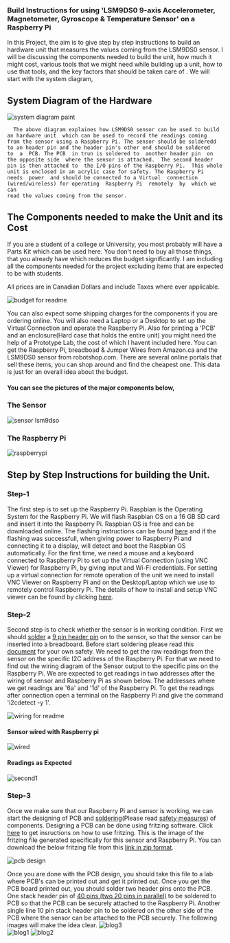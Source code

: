 ### Build Instructions for using 'LSM9DS0 9-axis Accelerometer, Magnetometer, Gyroscope & Temperature Sensor' on a Raspberry Pi

In this Project, the aim is to give step by step instructions to build an hardware unit that measures the values coming from the LSM9DS0 sensor. I will be discussing the components needed to build the unit, how much it might cost, various tools that we might need while building up a unit, how to use that tools, and the key factors that should be taken care of . We will start with the system diagram,

## System Diagram of the Hardware
![system diagram paint](https://user-images.githubusercontent.com/43181567/49611645-29ef4480-f970-11e8-9987-dfd604e5d199.png)
```
  The above diagram explaines how LSM9DS0 sensor can be used to build an hardware unit  which can be used to record the readings coming 
from the sensor using a Raspberry Pi. The sensor should be solderedd to an header pin and the header pin's other end should be soldered
to  a  PCB. The PCB  in trun is soldered to  another header pin  on the opposite side  where the sensor is attached.  The second header 
pin is then attached to  the I/O pins of the Raspberry Pi.  This whole unit is enclosed in an acrylic case for safety. The Raspberry Pi
needs  power  and should be connected to a Virtual  connection (wired/wireless) for operating  Raspberry Pi  remotely  by  which we can 
read the values coming from the sensor.
```
## The Components needed to make the Unit and its Cost

  If you are a student of a college or University, you most probably will have a Parts Kit which can be used here. You don't need to buy all those things, that you already have which reduces the budget significantly. I am including all the components needed for the project excluding items that are expected to be with students.
  
  All prices are in Canadian Dollars and include Taxes where ever applicable.
  
![budget for readme](https://user-images.githubusercontent.com/43181567/49680537-78314000-fa63-11e8-9830-149a1c6fbae9.PNG)

  You can also expect some shipping charges for the components if you are ordering online. You will also need a Laptop or a Desktop to set up the Virtual Connection and operate the Raspberry Pi. Also for printing a 'PCB' and an enclosure(Hard case that holds the entire unit) you might need the help of a Prototype Lab, the cost of which I havent included here. You can get the Raspberry Pi, breadboad & Jumper Wires from Amazon.ca and the LSM9DS0 sensor from robotshop.com. There are several online portals that sell these items, you can shop around and find the cheapest one. This data is just for an overall idea about the budget.
  
#### You can see the pictures of the major components below,
### The Sensor
![sensor lsm9dso](https://user-images.githubusercontent.com/43181567/48284781-778a9700-e42e-11e8-9d20-d70dc913a38f.jpg)
### The Raspberry Pi
![raspberrypi](https://user-images.githubusercontent.com/43181567/48285231-f46a4080-e42f-11e8-9b14-ac0aec60a713.png)

## Step by Step Instructions for building the Unit.

### Step-1
  The first step is to set up the Raspberry Pi. Raspbian is the Operating System for the Raspberry Pi. We will flash Raspbian OS on a 16 GB SD card and insert it into the Raspberry Pi. Raspbian OS is free and can be downloaded online. The flashing instructions can be found <a href="https://www.raspberrypi.org/documentation/installation/installing-images/">here</a> and if the flashing was successfull, when giving power to Raspberry Pi and connecting it to a display, will detect and boot the Raspbian OS automatically. For the first time, we need a mouse and a keyboard connected to Raspberry Pi to set up the Virtual Connection (using VNC Viewer) for Raspberry Pi, by giving input and Wi-Fi credentials. For setting up a virtual connection for remote operation of the unit we need to install VNC Viewer on Raspberry Pi and on the Desktop/Laptop which we use to remotely control Raspberry Pi. The details of how to install and setup VNC viewer can be found by clicking <a href="https://www.raspberrypi.org/documentation/remote-access/vnc/">here</a>.


### Step-2
  Second step is to check whether the sensor is in working condition. First we should <a href="https://www.youtube.com/watch?v=3230nCz3XQA">solder</a> a <a href="https://www.aimagin.com/pin-header-long-single-row.html">9 pin header pin</a> on to the sensor, so that the sensor can be inserted into a breadboard. Before start soldering please read this <a href="https://safety.eng.cam.ac.uk/safe-working/copy_of_soldering-safety">document</a> for your own safety. We need to get the raw readings from the sensor on the specific I2C address of the Raspberry Pi. For that we need to find out the wiring diagram of the Sensor output to the specific pins on the Raspberry Pi. We are expected to get readings in two addresses after the wiring of sensor and Raspberry Pi as shown below. The addresses where we get readings are '6a' and '1d' of the Raspberry Pi. To get the readings after connection open a terminal on the Raspberry Pi and give the command 'i2cdetect  -y 1'.
  
  ![wiring for readme](https://user-images.githubusercontent.com/43181567/49758374-c412fd80-fc8c-11e8-95a8-93683e93447f.PNG)
  
#### Sensor wired with Raspberry pi
  ![wired](https://user-images.githubusercontent.com/43181567/47402430-8590a600-d713-11e8-9d7d-0f8aa296ec67.png) 

#### Readings as Expected
  ![second1](https://user-images.githubusercontent.com/43181567/47402636-9988d780-d714-11e8-8801-65fb05d1cb4f.PNG)
  
### Step-3
  Once we make sure that our Raspberry Pi and sensor is working, we can start the designing of PCB  and <a href="https://www.youtube.com/watch?v=3230nCz3XQA">soldering</a>(Please read <a href="https://safety.eng.cam.ac.uk/safe-working/copy_of_soldering-safety">safety measures</a>) of components. Designing a PCB can be done using fritzing software. Click <a href="http://fritzing.org/learning/">here</a> to get insructions on how to use fritzing. This is the image of the fritzing file generated specifically for this sensor and Raspberry Pi. You can download the below fritzing file from this <a href="https://github.com/HumberCampusNavigator/HumberCampusNavigation/blob/master/Fritzing.zip">link in zip format</a>.
  
  ![pcb design](https://user-images.githubusercontent.com/43181567/47764834-57740e80-dc9d-11e8-9220-53d7898e6b8d.png)

  Once you are done with the PCB design, you should take this file to a lab where PCB's can be printed out and get it printed out. Once you get the PCB board printed out, you should solder two header pins onto the PCB. One stack header pin of <a href="https://canada.newark.com/adafruit/2223/40-pin-pi-gpio-stacking-header/dp/31AC4582?gclid=EAIaIQobChMIo4ejjLOW3wIVQbjACh2MeQRJEAYYBCABEgISn_D_BwE&CAGPSPN=pla&CAWELAID=120185770002227709&CAAGID=23354969332&CMP=KNC-GCA-GEN-SHOPPING&CATCI=pla-294680686006">40 pins (two 20 pins in parallel)</a> to be soldered to PCB so that the PCB can be securely attached to the Raspberry Pi. Another single line 10 pin stack header pin to be soldered on the other side of the PCB where the sensor can be attached to the PCB securely. The following images will make the idea clear.
  ![blog3](https://user-images.githubusercontent.com/43181567/48283712-4d83a580-e42b-11e8-80e1-8e7a8995e9b7.jpeg)  
  ![blog1](https://user-images.githubusercontent.com/43181567/48283710-4ceb0f00-e42b-11e8-9058-3f58cf3142cd.jpeg)
  ![blog2](https://user-images.githubusercontent.com/43181567/48283711-4ceb0f00-e42b-11e8-811c-390f9df38c10.jpeg)
  




  

  


  





    

